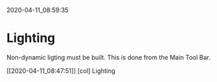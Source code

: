 2020-04-11_08:59:35

# Lighting

Non-dynamic ligting must be built.
This is done from the Main Tool Bar.

[[2020-04-11_08:47:51]] [col] Lighting